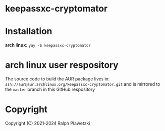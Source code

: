 # keepassxc-cryptomator

# Installation
**arch linux:** `yay -S keepassxc-cryptomator`

# arch linux user respository
The source code to build the AUR package lives in: `ssh://aur@aur.archlinux.org/keepassxc-cryptomator.git` and is mirrored to the `master` branch in this GitHub respository

# Copyright
Copyright (C) 2021-2024 Ralph Plawetzki